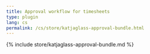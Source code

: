 ```yaml
---
title: Approval workflow for timesheets
type: plugin
lang: cs
permalink: /cs/store/katjaglass-approval-bundle.html
---
```


{% include store/katjaglass-approval-bundle.md %}
